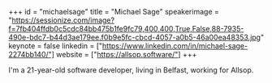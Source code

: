 ﻿+++
id = "michaelsage"
title = "Michael Sage"
speakerimage = "https://sessionize.com/image?f=7fb404ffdb0c5cdc84bb475b1fe9fc79,400,400,True,False,88-7935-490e-bdc7-b44d3ae179ee.f0b9e5fc-cbcd-4057-a0b5-46a00ea48353.jpg"
keynote = false
linkedin = ["https://www.linkedin.com/in/michael-sage-2274bb140/"]
website = ["https://allsop.software/"]
+++

I'm a 21-year-old software developer, living in Belfast, working for Allsop. 
